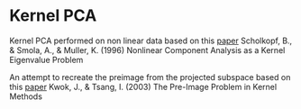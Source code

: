 # Kernel PCA
Kernel PCA performed on non linear data based on this [paper](http://www.face-rec.org/algorithms/Kernel/kernelPCA_scholkopf.pdf)
Scholkopf, B., & Smola, A., & Muller, K. (1996) Nonlinear Component Analysis as a Kernel Eigenvalue Problem

An attempt to recreate the preimage from the projected subspace based on this [paper](https://www.aaai.org/Papers/ICML/2003/ICML03-055.pdf)
Kwok, J., & Tsang, I. (2003) The Pre-Image Problem in Kernel Methods
